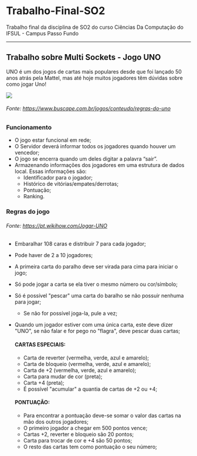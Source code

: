 # Trabalho-Final-SO2
Trabalho final da disciplina de SO2 do curso Ciências Da Computação do IFSUL - Campus Passo Fundo

<hr>

## Trabalho sobre Multi Sockets - Jogo UNO
UNO é um dos jogos de cartas mais populares desde que foi lançado 50 anos atrás pela
Mattel, mas até hoje muitos jogadores têm dúvidas sobre como jogar Uno!

![](https://s.zst.com.br/cms-assets/2022/01/regras-do-uno-capa.webp)
###### Fonte: https://www.buscape.com.br/jogos/conteudo/regras-do-uno

### Funcionamento
* O jogo estar funcional em rede;
* O Servidor deverá informar todos os jogadores quando houver um vencedor;
* O jogo se encerra quando um deles digitar a palavra “sair”.
* Armazenando informações dos jogadores em uma estrutura de dados local. Essas informações são:
  * Identificador para o jogador;
  * Histórico de vitórias/empates/derrotas;
  * Pontuação;
  * Ranking.

### Regras do jogo
###### Fonte: https://pt.wikihow.com/Jogar-UNO
* Embaralhar 108 caras e distribuir 7 para cada jogador;
* Pode haver de 2 a 10 jogadores;
* A primeira carta do paralho deve ser virada para cima para iniciar o jogo;
* Só pode jogar a carta se ela tiver o mesmo número ou cor/símbolo;
* Só é possível "pescar" uma carta do baralho se não possuir nenhuma para jogar;
  * Se não for possível joga-la, pule a vez;
* Quando um jogador estiver com uma única carta, este deve dizer "UNO", se não falar e for pego no "flagra", deve pescar duas cartas;

  #### CARTAS ESPECIAIS:
  * Carta de reverter (vermelha, verde, azul e amarelo);
  * Carta de bloqueio (vermelha, verde, azul e amarelo);
  * Carta de +2 (vermelha, verde, azul e amarelo);
  * Carta para mudar de cor (preta);
  * Carta +4 (preta);
  * É possível "acumular" a quantia de cartas de +2 ou +4;


  #### PONTUAÇÃO: 
  * Para encontrar a pontuação deve-se somar o valor das cartas na mão dos outros jogadores;
  * O primeiro jogador a chegar em 500 pontos vence;
  * Cartas +2, reverter e bloqueio são 20 pontos;
  * Carta para trocar de cor e +4 são 50 pontos;
  * O resto das cartas tem como pontuação o seu número;
